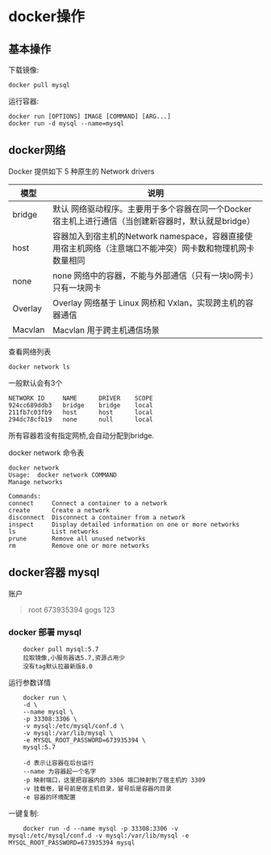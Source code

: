 # docker操作
## 基本操作

下载镜像:

    docker pull mysql
运行容器:

    docker run [OPTIONS] IMAGE [COMMAND] [ARG...]
    docker run -d mysql --name=mysql 
 
## docker网络

Docker 提供如下 5 种原生的 Network drivers

| 模型 | 说明 | 
|-     |    -| 
|bridge     | 默认 网络驱动程序。主要用于多个容器在同一个Docker宿主机上进行通信（当创建新容器时，默认就是bridge） |
|host       | 容器加入到宿主机的Network namespace，容器直接使用宿主机网络（注意端口不能冲突）网卡数和物理机网卡数量相同|
|none	    |none 网络中的容器，不能与外部通信（只有一块lo网卡）      只有一块网卡|
|Overlay	|Overlay 网络基于 Linux 网桥和 Vxlan，实现跨主机的容器通信|
|Macvlan	|Macvlan 用于跨主机通信场景|

查看网络列表

    docker network ls
一般默认会有3个

    NETWORK ID     NAME      DRIVER    SCOPE
    924cc689ddb3   bridge    bridge    local
    211fb7c03fb9   host      host      local
    294dc78cfb19   none      null      local

所有容器若没有指定网桥,会自动分配到bridge.

docker network 命令表

    docker network 
    Usage:  docker network COMMAND
    Manage networks

    Commands:
    connect     Connect a container to a network
    create      Create a network
    disconnect  Disconnect a container from a network
    inspect     Display detailed information on one or more networks
    ls          List networks
    prune       Remove all unused networks
    rm          Remove one or more networks




## docker容器 mysql

账户
>root   673935394
>gogs   123

### docker 部署 mysql

        docker pull mysql:5.7
        拉取镜像,小服务器选5.7,资源占用少
        没有tag默认拉最新版8.0

运行参数详情

        docker run \
        -d \
        --name mysql \
        -p 33308:3306 \
        -v mysql:/etc/mysql/conf.d \
        -v mysql:/var/lib/mysql \ 
        -e MYSQL_ROOT_PASSWORD=673935394 \ 
        mysql:5.7

        -d 表示让容器在后台运行
        --name 为容器起一个名字
        -p 映射端口，这里把容器内的 3306 端口映射到了宿主机的 3309
        -v 挂载卷，冒号前是宿主机目录，冒号后是容器内目录
        -e 容器的环境配置

一键复制:

        docker run -d --name mysql -p 33308:3306 -v mysql:/etc/mysql/conf.d -v mysql:/var/lib/mysql -e MYSQL_ROOT_PASSWORD=673935394 mysql
